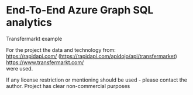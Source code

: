 # End-To-End Azure Graph SQL analytics

Transfermarkt example

For the project the data and technology from: \
https://rapidapi.com/ (https://rapidapi.com/apidojo/api/transfermarket) \
https://www.transfermarkt.com/ \
were used.

If any license restriction or mentioning should be used - please contact the author.
Project has clear non-commercial purposes